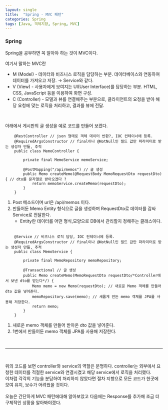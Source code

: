 ```yaml
---
layout: single
title:  "Spring - MVC 패턴"
categories: Spring
tags: [Java, 객체지향, Spring, MVC]
---
```



### Spring<br>
Spring을 공부하면 꼭 알아야 하는 것이 MVC이다.

여기서 말하는 MVC란
- M (Model) - 데이터와 비즈니스 로직을 담당하는 부분. 데이터베이스와 연동하여 데이터를 가져오고 저장. → Service와 같다.
- V (View) - 사용자에게 보여지는 UI(User Interface)를 담당하는 부분. HTML, CSS, JavaScript 등을 이용하여 화면 구성.
- C (Controller) - 모델과 뷰를 연결해주는 부분으로, 클라이언트의 요청을 받아 해당 요청에 맞는 로직을 처리하고, 결과를 뷰에 전달.

<br>

아래에서 게시판의 글 생성을 예로 코드를 만들어 보겠다.

```
    @RestController // json 형태로 객체 데이터 반환?, IOC 컨테이너에 등록.
    @RequiredArgsConstructor // final이나 @NotNull인 필드 값만 파라미터로 받는 생성자 만듦, 추적
    public class MemoController {
    
        private final MemoService memoService;
        
        @PostMapping("/api/memos") // 글 생성
        public Memo createMemo(@RequestBody MemoRequestDto requestDto) { // dto를 문자열로 받아오겠다 ?
            return memoService.createMemo(requestDto);
        }
    }
```
1. Post 메소드이며 url은 /api/memos 이다.
2. 만들어둔 Memo Entity 형식으로 글을 생성하며 RequestDto로 데이터를 감싸 Service로 전달한다.
    - Entity란 데이터를 어떤 형식,모양으로 DB에서 관리할지 정해주는 클래스이다.
<BR><BR>
    

```
    @Service // 비즈니스 로직 담당, IOC 컨테이너에 등록.
    @RequiredArgsConstructor // final이나 @NotNull인 필드 값만 파라미터로 받는 생성자 만듦, 추적
    public class MemoService {
    
        private final MemoRepository memoRepository;
    
        @Transactional // 글 생성
        public Memo createMemo(MemoRequestDto requestDto/*Controller에서 보낸 dto를 받는다*/) {
            Memo memo = new Memo(requestDto); // 새로운 Memo 객체를 만들어 dto 값을 넣어준다. 
            memoRepository.save(memo); // 새롭게 만든 memo 객체를 JPA를 사용해 저장한다.
            return memo;
        }
    }
```
1. 새로운 memo 객체를 만들어 받아온 dto 값을 넣어준다.
2. 1번에서 만들어둔 memo 객체를 JPA를 사용해 저장한다.
<br>
  

***
<br>
  
위의 코드를 보면 controller와 service의 역할은 분명하다. controller는 외부에서 요청한 데이터를 적절한 service와 연결시켰고 해당 service에서 로직을 처리했다.
<br> 이처럼 각각의 기능을 분담하여 처리하지 않았다면 절차 지향으로 모든 코드가 한곳에 모여 유지, 보수가 어려웠을 것이다.
<br><br> 오늘은 간단하게 MVC 패턴에대해 알아보았고 다음에는 Response를 추가해 조금 더 구체적인 상황을 알아봐야겠다.
